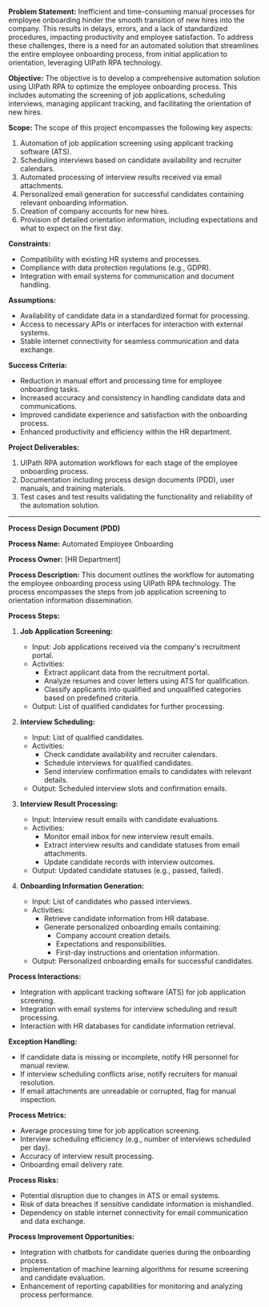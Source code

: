 **Problem Statement:**
Inefficient and time-consuming manual processes for employee onboarding hinder the smooth transition of new hires into the company. This results in delays, errors, and a lack of standardized procedures, impacting productivity and employee satisfaction. To address these challenges, there is a need for an automated solution that streamlines the entire employee onboarding process, from initial application to orientation, leveraging UIPath RPA technology.

**Objective:**
The objective is to develop a comprehensive automation solution using UIPath RPA to optimize the employee onboarding process. This includes automating the screening of job applications, scheduling interviews, managing applicant tracking, and facilitating the orientation of new hires.

**Scope:**
The scope of this project encompasses the following key aspects:
1. Automation of job application screening using applicant tracking software (ATS).
2. Scheduling interviews based on candidate availability and recruiter calendars.
3. Automated processing of interview results received via email attachments.
4. Personalized email generation for successful candidates containing relevant onboarding information.
5. Creation of company accounts for new hires.
6. Provision of detailed orientation information, including expectations and what to expect on the first day.

**Constraints:**
- Compatibility with existing HR systems and processes.
- Compliance with data protection regulations (e.g., GDPR).
- Integration with email systems for communication and document handling.

**Assumptions:**
- Availability of candidate data in a standardized format for processing.
- Access to necessary APIs or interfaces for interaction with external systems.
- Stable internet connectivity for seamless communication and data exchange.

**Success Criteria:**
- Reduction in manual effort and processing time for employee onboarding tasks.
- Increased accuracy and consistency in handling candidate data and communications.
- Improved candidate experience and satisfaction with the onboarding process.
- Enhanced productivity and efficiency within the HR department.

**Project Deliverables:**
1. UIPath RPA automation workflows for each stage of the employee onboarding process.
2. Documentation including process design documents (PDD), user manuals, and training materials.
3. Test cases and test results validating the functionality and reliability of the automation solution.

---

**Process Design Document (PDD)**

**Process Name:** Automated Employee Onboarding

**Process Owner:** [HR Department]

**Process Description:** This document outlines the workflow for automating the employee onboarding process using UIPath RPA technology. The process encompasses the steps from job application screening to orientation information dissemination.

**Process Steps:**
1. **Job Application Screening:**
   - Input: Job applications received via the company's recruitment portal.
   - Activities:
     - Extract applicant data from the recruitment portal.
     - Analyze resumes and cover letters using ATS for qualification.
     - Classify applicants into qualified and unqualified categories based on predefined criteria.
   - Output: List of qualified candidates for further processing.

2. **Interview Scheduling:**
   - Input: List of qualified candidates.
   - Activities:
     - Check candidate availability and recruiter calendars.
     - Schedule interviews for qualified candidates.
     - Send interview confirmation emails to candidates with relevant details.
   - Output: Scheduled interview slots and confirmation emails.

3. **Interview Result Processing:**
   - Input: Interview result emails with candidate evaluations.
   - Activities:
     - Monitor email inbox for new interview result emails.
     - Extract interview results and candidate statuses from email attachments.
     - Update candidate records with interview outcomes.
   - Output: Updated candidate statuses (e.g., passed, failed).

4. **Onboarding Information Generation:**
   - Input: List of candidates who passed interviews.
   - Activities:
     - Retrieve candidate information from HR database.
     - Generate personalized onboarding emails containing:
       - Company account creation details.
       - Expectations and responsibilities.
       - First-day instructions and orientation information.
   - Output: Personalized onboarding emails for successful candidates.

**Process Interactions:**
- Integration with applicant tracking software (ATS) for job application screening.
- Integration with email systems for interview scheduling and result processing.
- Interaction with HR databases for candidate information retrieval.

**Exception Handling:**
- If candidate data is missing or incomplete, notify HR personnel for manual review.
- If interview scheduling conflicts arise, notify recruiters for manual resolution.
- If email attachments are unreadable or corrupted, flag for manual inspection.

**Process Metrics:**
- Average processing time for job application screening.
- Interview scheduling efficiency (e.g., number of interviews scheduled per day).
- Accuracy of interview result processing.
- Onboarding email delivery rate.

**Process Risks:**
- Potential disruption due to changes in ATS or email systems.
- Risk of data breaches if sensitive candidate information is mishandled.
- Dependency on stable internet connectivity for email communication and data exchange.

**Process Improvement Opportunities:**
- Integration with chatbots for candidate queries during the onboarding process.
- Implementation of machine learning algorithms for resume screening and candidate evaluation.
- Enhancement of reporting capabilities for monitoring and analyzing process performance.